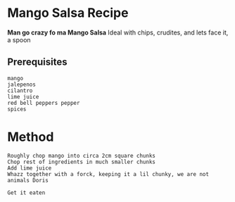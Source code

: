 # Mango Salsa Recipe

**Man go crazy fo ma Mango Salsa**
Ideal with chips, crudites, and lets face it, a spoon

## Prerequisites

    mango
    jalepenos
    cilantro
    lime juice
    red bell peppers pepper
    spices

# Method

    Roughly chop mango into circa 2cm square chunks
    Chop rest of ingredients in much smaller chunks
    Add lime juice
    Whazz together with a forck, keeping it a lil chunky, we are not animals Doris
    
    Get it eaten
